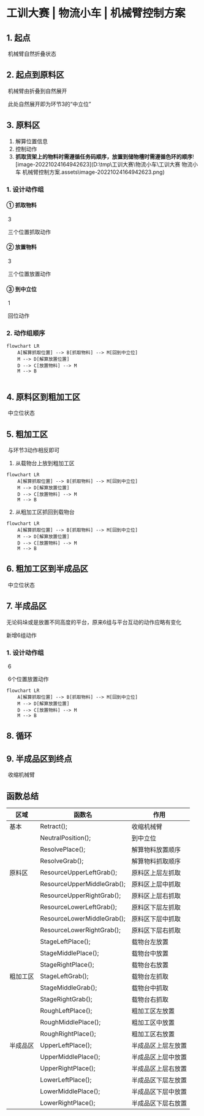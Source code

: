 # 工训大赛 | 物流小车 | 机械臂控制方案

## 1. 起点

​	机械臂自然折叠状态

## 2. 起点到原料区

​	机械臂由折叠到自然展开

​	此处自然展开即为环节3的“中立位”

## 3. 原料区

1. 解算位置信息
2. 控制动作
3. **抓取货架上的物料时需遵循任务码顺序，放置到储物槽时需遵循色环的顺序**![image-20221024164942623](D:\tmp\工训大赛\物流小车\工训大赛  物流小车  机械臂控制方案.assets\image-20221024164942623.png)

### 1. 设计动作组

#### ① 抓取物料

​	3

​	三个位置抓取动作

#### ② 放置物料

​	3

​	三个位置放置动作

#### ③ 到中立位

​	1

​	回位动作

### 2. 动作组顺序

```mermaid
flowchart LR
	A[解算抓取位置] --> B[抓取物料] --> M[回到中立位]
	M --> D[解算放置位置]
	D --> C[放置物料] --> M
	M --> B
	
```





## 4. 原料区到粗加工区

​	中立位状态

## 5. 粗加工区

​	与环节3动作相反即可

1. 从载物台上放到粗加工区

```mermaid
flowchart LR
	A[解算抓取位置] --> B[抓取物料] --> M[回到中立位]
	M --> D[解算放置位置]
	D --> C[放置物料] --> M
	M --> B
```



2. 从粗加工区抓回到载物台

```mermaid
flowchart LR
	A[解算抓取位置] --> B[抓取物料] --> M[回到中立位]
	M --> D[解算放置位置]
	D --> C[放置物料] --> M
	M --> B
```



## 6. 粗加工区到半成品区

​	中立位状态

## 7. 半成品区

无论码垛或是放置不同高度的平台，原来6组与平台互动的动作应略有变化

新增6组动作

### 1. 设计动作组

​	6

​	6个位置放置动作

```mermaid
flowchart LR
	A[解算抓取位置] --> B[抓取物料] --> M[回到中立位]
	M --> D[解算放置位置]
	D --> C[放置物料] --> M
	M --> B
```

## 8. 循环

## 9. 半成品区到终点

​	收缩机械臂

## 函数总结

| 区域     | 函数名                     | 作用               |
| -------- | -------------------------- | ------------------ |
| 基本     | Retract();                 | 收缩机械臂         |
|          | NeutralPosition();         | 到中立位           |
|          | ResolvePlace();            | 解算物料放置顺序   |
|          | ResolveGrab();             | 解算物料抓取顺序   |
| 原料区   | ResourceUpperLeftGrab();   | 原料区上层左抓取   |
|          | ResourceUpperMiddleGrab(); | 原料区上层中抓取   |
|          | ResourceUpperRightGrab();  | 原料区上层右抓取   |
|          | ResourceLowerLeftGrab();   | 原料区下层左抓取   |
|          | ResourceLowerMiddleGrab(); | 原料区下层中抓取   |
|          | ResourceLowerRightGrab();  | 原料区下层右抓取   |
|          | StageLeftPlace();          | 载物台左放置       |
|          | StageMiddlePlace();        | 载物台中放置       |
|          | StageRightPlace();         | 载物台右放置       |
| 粗加工区 | StageLeftGrab();           | 载物台左抓取       |
|          | StageMiddleGrab();         | 载物台中抓取       |
|          | StageRightGrab();          | 载物台右抓取       |
|          | RoughLeftPlace();          | 粗加工区左放置     |
|          | RoughMiddlePlace();        | 粗加工区中放置     |
|          | RoughRightPlace();         | 粗加工区右放置     |
| 半成品区 | UpperLeftPlace();          | 半成品区上层左放置 |
|          | UpperMiddlePlace();        | 半成品区上层中放置 |
|          | UpperRightPlace();         | 半成品区上层右放置 |
|          | LowerLeftPlace();          | 半成品区下层左放置 |
|          | LowerMiddlePlace();        | 半成品区下层中放置 |
|          | LowerRightPlace();         | 半成品区下层右放置 |



